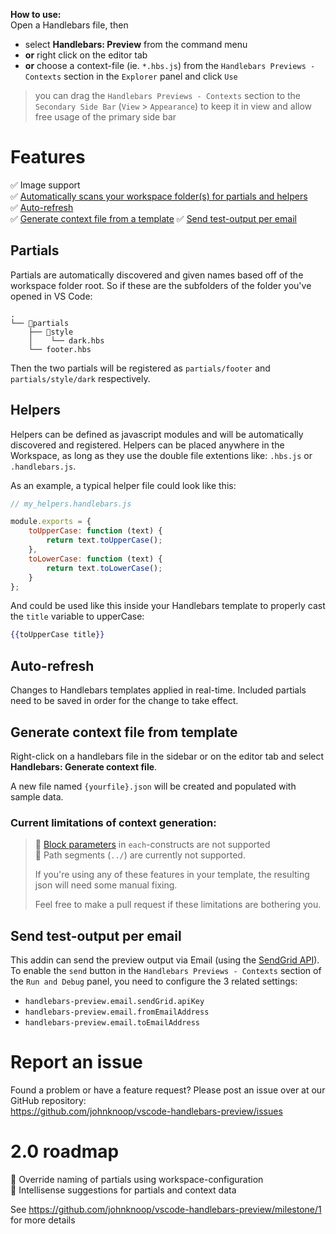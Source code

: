 **How to use:**\
Open a Handlebars file, then 
- select **Handlebars: Preview** from the command menu
- **or** right click on the editor tab
- **or** choose a context-file (ie. `*.hbs.js`) from the `Handlebars Previews - Contexts` section in the `Explorer` panel and click `Use`

> you can drag the `Handlebars Previews - Contexts` section to the `Secondary Side Bar` (`View` &gt; `Appearance`) to keep it in view and allow free usage of the primary side bar

# Features

✅ Image support\
✅ [Automatically scans your workspace folder(s) for partials and helpers](#partials)\
✅ [Auto-refresh](#auto-refresh)\
✅ [Generate context file from a template](#generate-context-file-from-template)
✅ [Send test-output per email](#send-test-output-per-email)


## Partials
Partials are automatically discovered and given names based off of the workspace folder root. So if these are the subfolders of the folder you've opened in VS Code:
```
.
└── 📁partials
    ├── 📁style
    │    └── dark.hbs
    └── footer.hbs
```
Then the two partials will be registered as `partials/footer` and `partials/style/dark` respectively.

## Helpers
Helpers can be defined as javascript modules and will be automatically discovered and registered. Helpers can be placed anywhere in the Workspace, as long as they use the double file extentions like: `.hbs.js` or `.handlebars.js`.
   
As an example, a typical helper file could look like this:
```js
// my_helpers.handlebars.js

module.exports = {
    toUpperCase: function (text) {
        return text.toUpperCase();
    },
    toLowerCase: function (text) {
        return text.toLowerCase();
    }
};
```
And could be used like this inside your Handlebars template to properly cast the `title` variable to upperCase:

```hbs
{{toUpperCase title}}
```

## Auto-refresh
Changes to Handlebars templates applied in real-time. Included partials need to be saved in order for the change to take effect.

## Generate context file from template
Right-click on a handlebars file in the sidebar or on the editor tab and select **Handlebars: Generate context file**.

A new file named `{yourfile}.json` will be created and populated with sample data.

### Current limitations of context generation:
> 🙁 [Block parameters](https://handlebarsjs.com/guide/block-helpers.html#block-parameters) in `each`-constructs are not supported\
> 🙁 Path segments (`../`) are currently not supported.
> 
> If you're using any of these features in your template, the resulting json will need some manual fixing.
> 
> Feel free to make a pull request if these limitations are bothering you.

## Send test-output per email
This addin can send the preview output via Email (using the [SendGrid API](https://sendgrid.com/solutions/email-api/)). To enable the `send` button in the `Handlebars Previews - Contexts` section of the `Run and Debug` panel, you need to configure the 3 related settings:
- `handlebars-preview.email.sendGrid.apiKey`
- `handlebars-preview.email.fromEmailAddress`
- `handlebars-preview.email.toEmailAddress`

# Report an issue

Found a problem or have a feature request? Please post an issue over at our GitHub repository:\
https://github.com/johnknoop/vscode-handlebars-preview/issues

# 2.0 roadmap


📍 Override naming of partials using workspace-configuration\
📍 Intellisense suggestions for partials and context data

See https://github.com/johnknoop/vscode-handlebars-preview/milestone/1 for more details
